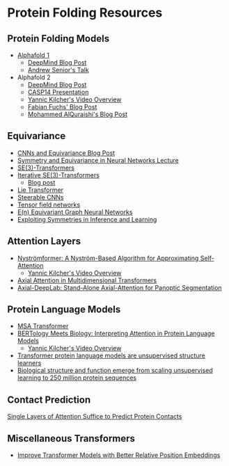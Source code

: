 # Protein Folding Resources

## Protein Folding Models
- [Alphafold 1](https://www.nature.com/articles/s41586-019-1923-7)
    - [DeepMind Blog Post](https://deepmind.com/blog/article/AlphaFold-Using-AI-for-scientific-discovery)
    - [Andrew Senior's Talk](https://www.youtube.com/watch?v=uQ1uVbrIv-Q)
- Alphafold 2
    - [DeepMind Blog Post](https://deepmind.com/blog/article/alphafold-a-solution-to-a-50-year-old-grand-challenge-in-biology)
    - [CASP14 Presentation](https://xukui.cn/alphafold2.html)
    - [Yannic Kilcher's Video Overview](https://www.youtube.com/watch?v=B9PL__gVxLI)
    - [Fabian Fuchs' Blog Post](https://fabianfuchsml.github.io/alphafold2/)
    - [Mohammed AlQuraishi's Blog Post](https://moalquraishi.wordpress.com/2020/12/08/alphafold2-casp14-it-feels-like-ones-child-has-left-home/)

## Equivariance
- [CNNs and Equivariance Blog Post](https://fabianfuchsml.github.io/equivariance1of2/)
- [Symmetry and Equivariance in Neural Networks Lecture](https://www.youtube.com/watch?v=8s0Ka6Y_kIM)
- [SE(3)-Transformers](https://arxiv.org/abs/2006.10503)
- [Iterative SE(3)-Transformers](https://arxiv.org/abs/2102.13419)
    - [Blog post](https://fabianfuchsml.github.io/se3iterative/)
- [Lie Transformer](https://arxiv.org/abs/2012.10885)
- [Steerable CNNs](https://arxiv.org/abs/1612.08498)
- [Tensor field networks](https://arxiv.org/abs/1802.08219)
- [E(n) Equivariant Graph Neural Networks](https://arxiv.org/abs/2102.09844)
- [Exploiting Symmetries in Inference and Learning](https://www.youtube.com/watch?v=yCRBZ5kjSmI&t=1s)

## Attention Layers
- [Nyströmformer: A Nyström-Based Algorithm for Approximating
Self-Attention](https://arxiv.org/abs/2102.03902)
    - [Yannic Kilcher's Video Overview](https://www.youtube.com/watch?v=m-zrcmRd7E4)
- [Axial Attention in Multidimensional Transformers](https://arxiv.org/abs/1912.12180)
- [Axial-DeepLab: Stand-Alone Axial-Attention for Panoptic Segmentation](https://arxiv.org/abs/2003.07853v2)

## Protein Language Models 
- [MSA Transformer](https://www.biorxiv.org/content/10.1101/2021.02.12.430858v1)
- [BERTology Meets Biology: Interpreting Attention in Protein Language Models](https://arxiv.org/abs/2006.15222) 
    - [Yannic Kilcher's Video Overview](https://www.youtube.com/watch?v=q6Kyvy1zLwQ)
- [Transformer protein language models are unsupervised structure learners](https://openreview.net/pdf?id=fylclEqgvgd)
- [Biological structure and function emerge from scaling unsupervised learning to 250 million protein sequences](https://www.biorxiv.org/content/10.1101/622803v4)

## Contact Prediction
[Single Layers of Attention Suffice to Predict Protein Contacts](https://www.biorxiv.org/content/10.1101/2020.12.21.423882v1?rss=1)

## Miscellaneous Transformers
- [Improve Transformer Models with Better Relative Position Embeddings](https://arxiv.org/abs/2009.13658)
